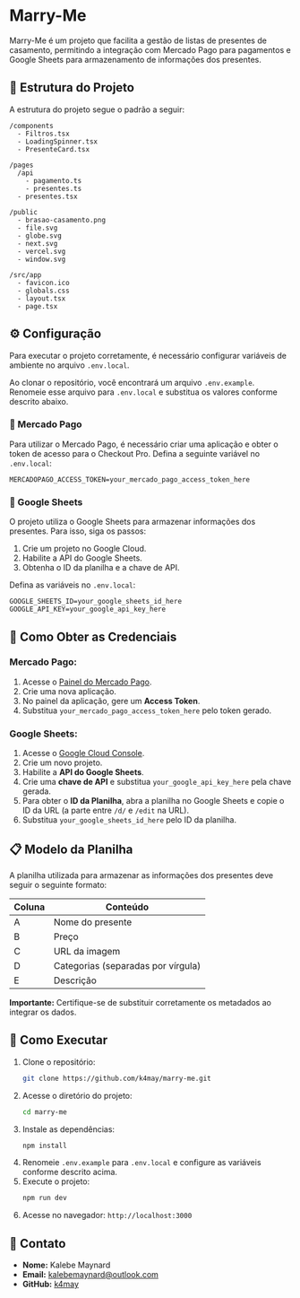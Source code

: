 # Marry-Me

Marry-Me é um projeto que facilita a gestão de listas de presentes de casamento, permitindo a integração com Mercado Pago para pagamentos e Google Sheets para armazenamento de informações dos presentes.

## 📂 Estrutura do Projeto

A estrutura do projeto segue o padrão a seguir:

```
/components
  - Filtros.tsx
  - LoadingSpinner.tsx
  - PresenteCard.tsx

/pages
  /api
    - pagamento.ts
    - presentes.ts
  - presentes.tsx

/public
  - brasao-casamento.png
  - file.svg
  - globe.svg
  - next.svg
  - vercel.svg
  - window.svg

/src/app
  - favicon.ico
  - globals.css
  - layout.tsx
  - page.tsx
```

## ⚙️ Configuração

Para executar o projeto corretamente, é necessário configurar variáveis de ambiente no arquivo `.env.local`.

Ao clonar o repositório, você encontrará um arquivo `.env.example`. Renomeie esse arquivo para `.env.local` e substitua os valores conforme descrito abaixo.

### 🔹 Mercado Pago
Para utilizar o Mercado Pago, é necessário criar uma aplicação e obter o token de acesso para o Checkout Pro. Defina a seguinte variável no `.env.local`:

```
MERCADOPAGO_ACCESS_TOKEN=your_mercado_pago_access_token_here
```

### 🔹 Google Sheets
O projeto utiliza o Google Sheets para armazenar informações dos presentes. Para isso, siga os passos:
1. Crie um projeto no Google Cloud.
2. Habilite a API do Google Sheets.
3. Obtenha o ID da planilha e a chave de API.

Defina as variáveis no `.env.local`:
```
GOOGLE_SHEETS_ID=your_google_sheets_id_here
GOOGLE_API_KEY=your_google_api_key_here
```

## 🔑 Como Obter as Credenciais

### Mercado Pago:
1. Acesse o [Painel do Mercado Pago](https://www.mercadopago.com.br/developers/pt/guides/payments/api).
2. Crie uma nova aplicação.
3. No painel da aplicação, gere um **Access Token**.
4. Substitua `your_mercado_pago_access_token_here` pelo token gerado.

### Google Sheets:
1. Acesse o [Google Cloud Console](https://console.cloud.google.com/).
2. Crie um novo projeto.
3. Habilite a **API do Google Sheets**.
4. Crie uma **chave de API** e substitua `your_google_api_key_here` pela chave gerada.
5. Para obter o **ID da Planilha**, abra a planilha no Google Sheets e copie o ID da URL (a parte entre `/d/` e `/edit` na URL).
6. Substitua `your_google_sheets_id_here` pelo ID da planilha.

## 📋 Modelo da Planilha
A planilha utilizada para armazenar as informações dos presentes deve seguir o seguinte formato:

| Coluna | Conteúdo |
|--------|------------|
| A      | Nome do presente |
| B      | Preço |
| C      | URL da imagem |
| D      | Categorias (separadas por vírgula) |
| E      | Descrição |

**Importante:** Certifique-se de substituir corretamente os metadados ao integrar os dados.

## 🚀 Como Executar

1. Clone o repositório:
   ```bash
   git clone https://github.com/k4may/marry-me.git
   ```
2. Acesse o diretório do projeto:
   ```bash
   cd marry-me
   ```
3. Instale as dependências:
   ```bash
   npm install
   ```
4. Renomeie `.env.example` para `.env.local` e configure as variáveis conforme descrito acima.
5. Execute o projeto:
   ```bash
   npm run dev
   ```
6. Acesse no navegador: `http://localhost:3000`

## 📧 Contato
- **Nome:** Kalebe Maynard
- **Email:** [kalebemaynard@outlook.com](mailto:kalebemaynard@outlook.com)
- **GitHub:** [k4may](https://github.com/k4may)
